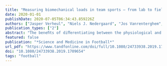 ```yaml
---
title: "Measuring biomechanical loads in team sports – from lab to field"
date: 2020-01-01
publishDate: 2020-07-05T06:34:43.859226Z
authors: ["Jasper Verheul", "Niels J. Nedergaard", "Jos Vanrenterghem", "Mark A. Robinson"]
publication_types: ["2"]
abstract: "The beneﬁts of diﬀerentiating between the physiological and biomechanical load-response pathways in football and other (team) sports have become increasingly recognised. In contrast to physiological loads however, the biomechanical demands of training and competition are still not well understood, primarily due to the diﬃculty of quantifying biomechanical loads in a ﬁeld environment. Although musculoskeletal adaptation and injury are known to occur at a tissue level, several biomechanical load metrics are available that quantify loads experienced by the body as a whole, its diﬀerent structures and the individual tissues that are part of these structures. This paper discusses the distinct aspects and challenges that are associated with measuring biomechanical loads at these diﬀerent levels in laboratory and/ or ﬁeld contexts. Our hope is that through this paper, sport scientists and practitioners will be able to critically consider the value and limitations of biomechanical load metrics and will keep pursuing new methods to measure these loads within and outside the lab, as a detailed load quantiﬁcation is essential to better understand the biomechanical load-response pathways that occur in the ﬁeld."
featured: false
publication: "*Science and Medicine in Football*"
url_pdf: "https://www.tandfonline.com/doi/full/10.1080/24733938.2019.1709654"
doi: "10.1080/24733938.2019.1709654"
tags: "football"
---
```

